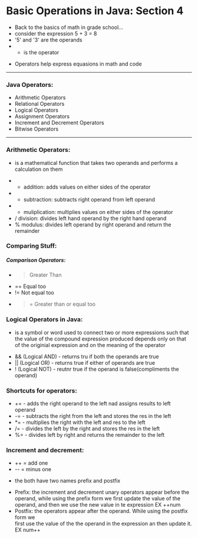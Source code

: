 # Basic Operations in Java: Section 4    
- Back to the basics of math in grade school...   
- consider the expression 5 + 3 = 8    
- '5' and '3' are the operands   
- + is the operator   
* Operators help express equasions in math and code   
***   
### Java Operators:   
* Arithmetic Operators   
* Relational Operators   
* Logical Operators   
* Assignment Operators   
* Increment and Decrement Operators   
* Bitwise Operators   
***   
### Arithmetic Operators:   
- is a mathematical function that takes two operands and performs a calculation on 
        them
* + addition: adds values on either sides of the operator   
* - subtraction: subtracts right operand from left operand   
* * muliplication: multiplies values on either sides of the operator   
* / division: divides left hand operand by the right hand operand
* % modulus: divides left operand by right operand and return the remainder

### Comparing Stuff:
##### Comparison Operators:
* > Greater Than
<!-- * < Less Than -->
* == Equal too
* != Not equal too
* >= Greater than or equal too
<!-- * <= Less than or equal too -->

### Logical Operators in Java:
- is a symbol or word used to connect two or more expressions such that the value of
         the compound expression produced depends only on that of the originial expression and on the meaning of the operator
* && (Logical AND) - returns tru if both the operands are true
* || (Logical OR) - returns true if either of operands are true
* ! (Logical NOT) - reutnr true if the operand is false(compliments the operand)

### Shortcuts for operators:
* += - adds the right operand to the left nad assigns results to left operand
* -= - subtracts the right from the left and stores the res in the left
* *= - multiplies the right with the left and res to the left
* /= - divides the left by the right and stores the res in the left
* %= - divides left by right and returns the remainder to the left

### Increment and decrement:
* ++ = add one
* -- = minus one
- the both have two names prefix and postfix
* Prefix: the increment and decrement unary operators appear before the operand, 
        while using the prefix form we first update the value of the operand, and then we use the new value in te expression
        EX ++num
* Postfix: the operators appear after the operand. While using the postfix form we    
        first use the value of the the operand in the expression an then update it.
        EX num++
